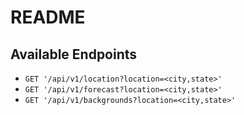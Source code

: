 # README
## Available Endpoints
- `GET '/api/v1/location?location=<city,state>'`
- `GET '/api/v1/forecast?location=<city,state>'`
- `GET '/api/v1/backgrounds?location=<city,state>'`
